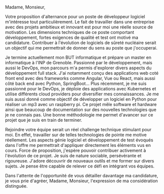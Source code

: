 Madame, Monsieur,

Votre proposition d'alternance pour un poste de développeur logiciel m'intéresse tout particulièrement. Le fait de travailler dans une entreprise avec des projets ambitieux et innovant est pour moi une réelle source de motivation. Les dimensions techniques de ce poste comportant développement, fortes exigences de qualité et test ont motivé ma candidature. Contribuer à l'évolution de logiciels de sûreté nucléaire serait un objectif qui me permettrait de donner du sens au poste que j'occuperai.

Je termine actuellement mon BUT informatique et prépare un master en informatique à l'INP de Grenoble. Passionné par le développement, mais aussi le DevOps, mon parcours m'a permis d'explorer divers aspects du développement full stack. J'ai notamment conçu des applications web coté front end avec des frameworks comme Angular, Vue ou React, mais aussi côté back end avec Python, SpringBoot...  Plus récemment, je me suis passionné pour le DevOps, je déploie des applications avec Kubernetes et utilise différents cloud providers pour diversifier mes connaissances. Je me suis aussi donné comme objectif de développer un logiciel en Python pour réaliser un mp3 avec un raspberry pi. Ce projet mêle software et hardware ainsi que beaucoup de documentation sur des nouvelles technologies que je ne connais pas. Une bonne méthodologie me permet d'avancer sur ce projet que je suis en train de terminer.

Rejoindre votre équipe serait un réel challenge technique stimulant pour moi. En effet, travailler sur de telles technologies de pointe me motive réellement. Les aspects génie logiciel et développement de test évoqués dans l'offre me permettrait d'appliquer directement les éléments vus en cours. Force de proposition, j'espère pouvoir contribuer activement à l'évolution de ce projet. Je suis de nature sociable, persévérante et rigoureuse. J'adore découvrir de nouveaux outils et me former sur divers sujets. Je pense être capable de relever ce défi en intégrant vos équipes.

Dans l'attente de l'opportunité de vous détailler davantage ma candidature, je vous prie d'agréer, Madame, Monsieur, l'expression de ma considération distinguée.